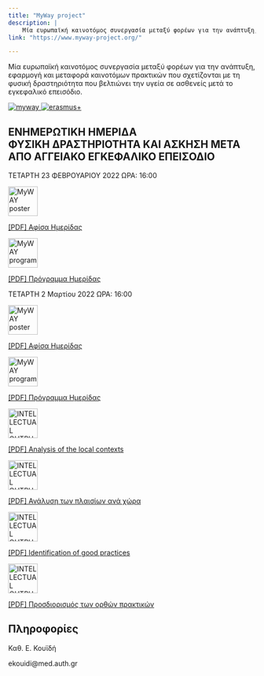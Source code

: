 ```yaml
---
title: "MyWay project"
description: |
    Μία ευρωπαϊκή καινοτόμος συνεργασία μεταξύ φορέων για την ανάπτυξη, εφαρμογή και μεταφορά καινοτόμων πρακτικών που σχετίζονται με τη φυσική δραστηριότητα που βελτιώνει την υγεία σε ασθενείς μετά το εγκεφαλικό επεισόδιο.
link: "https://www.myway-project.org/"

---
```


Μία ευρωπαϊκή καινοτόμος συνεργασία μεταξύ φορέων για την ανάπτυξη, εφαρμογή και μεταφορά καινοτόμων πρακτικών που σχετίζονται με τη φυσική δραστηριότητα που βελτιώνει την υγεία σε ασθενείς μετά το εγκεφαλικό επεισόδιο.


<a class="w-full flex flex-wrap md:flex-no-wrap justify-center md:justify-start items-center" href="https://www.myway-project.org/">
<img class="md:w-1/5" src="/images/myway/myway.png" alt="myway">
<img class="md:w-2/5" src="/images/myway/erasmus_logo.jpg" alt="erasmus+">
</a>
<div class="subtitle information block flex-col">
<h2 class="text-black mb-4">ΕΝΗΜΕΡΩΤΙΚΗ ΗΜΕΡΙΔΑ</br>
ΦΥΣΙΚΗ ΔΡΑΣΤΗΡΙΟΤΗΤΑ ΚΑΙ ΑΣΚΗΣΗ ΜΕΤΑ ΑΠΟ ΑΓΓΕΙΑΚΟ ΕΓΚΕΦΑΛΙΚΟ ΕΠΕΙΣΟΔΙΟ 
</h2>
<p class="leading-normal mb-4"> ΤΕΤΑΡΤΗ 23 ΦΕΒΡΟΥΑΡΙΟΥ 2022 ΩΡΑ: 16:00 </p>
<a class="flex-no-wrap w-full md:w-1/2 flex mb-8 items-center" href="/entipa/MyWay-Course-Poster-February.pdf" target="_blank" >
<img style="width:60px;padding-right:8px" src="/images/myway/myway.png" alt="MyWAY poster">
<p class="text-blue-800 hover:text-red-800 focus:text-red-800 text-base">
[PDF] Αφίσα Ημερίδας</p>
</a>
<a class="flex-no-wrap w-full md:w-1/2 flex mb-8 items-center" href="/entipa/MyWay-Course-Program-February.pdf" target="_blank" >
<img style="width:60px;padding-right:8px" src="/images/myway/myway.png" alt="MyWAY program">
<p class="text-blue-800 hover:text-red-800 focus:text-red-800 text-base">
[PDF] Πρόγραμμα Ημερίδας</p>
</a>
<p class="leading-normal mb-4"> ΤΕΤΑΡΤΗ 2 Μαρτίου 2022 ΩΡΑ: 16:00 </p>
<a class="flex-no-wrap w-full md:w-1/2 flex mb-8 items-center" href="/entipa/MyWay-Course-Poster-March.pdf" target="_blank" >
<img style="width:60px;padding-right:8px" src="/images/myway/myway.png" alt="MyWAY poster">
<p class="text-blue-800 hover:text-red-800 focus:text-red-800 text-base">
[PDF] Αφίσα Ημερίδας</p>
</a>
<a class="flex-no-wrap w-full md:w-1/2 flex mb-8 items-center" href="/entipa/MyWay-Course-Program-March.pdf" target="_blank" >
<img style="width:60px;padding-right:8px" src="/images/myway/myway.png" alt="MyWAY program">
<p class="text-blue-800 hover:text-red-800 focus:text-red-800 text-base">
[PDF] Πρόγραμμα Ημερίδας</p>
</div>


<div class="w-full flex flex-wrap">


<a class="flex-no-wrap w-full md:w-1/2 flex mb-8 items-center" href="/entipa/IO1.pdf" target="_blank" >
<img style="width:60px;padding-right:8px" src="/images/myway/IO1.png" alt="INTELLECTUAL OUTPUT 1">
<p class="text-blue-800 hover:text-red-800 focus:text-red-800">
    [PDF] Analysis of the local contexts</p>
</a>
<a class="flex-no-wrap w-full md:w-1/2 flex mb-8 items-center" href="/entipa/IO1_GR.pdf" target="_blank" >
<img style="width:60px;padding-right:8px" src="/images/myway/IO1_GR.png" alt="INTELLECTUAL OUTPUT 1_GR">
<p class="text-blue-800 hover:text-red-800 focus:text-red-800">
    [PDF] Ανάλυση των πλαισίων ανά χώρα</p>
</a>
<a class="flex-no-wrap w-full md:w-1/2 flex mb-8 items-center" href="/entipa/IO2.pdf" target="_blank" >
<img style="width:60px;padding-right:8px" src="/images/myway/IO2.png" alt="INTELLECTUAL OUTPUT 1">
<p class="text-blue-800 hover:text-red-800 focus:text-red-800">
    [PDF] Identification of good practices</p>
</a>
<a class="flex-no-wrap w-full md:w-1/2 flex mb-8 items-center" href="/entipa/IO2_GR.pdf" target="_blank" >
<img style="width:60px;padding-right:8px" src="/images/myway/IO2_GR.png" alt="INTELLECTUAL OUTPUT 1_GR">
<p class="text-blue-800 hover:text-red-800 focus:text-red-800">
    [PDF] Προσδιορισμός των ορθών πρακτικών</p>
</a>
</div>
</div>
</div>

<div class="subtitle information block flex-col">
<h2 class="text-black mb-4">Πληροφορίες</h2>
<p class="leading-normal">
Καθ. E. Κουϊδή</p>
<p class="leading-normal">
ekouidi@med.auth.gr
</p>
</div>
</div>
</section>